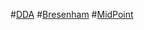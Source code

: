 #[DDA](http://shubhammathur.me/ComputerGraphics/ComputerGraphics/DDA.cpp)
#[Bresenham](http://shubhammathur.me/ComputerGraphics/ComputerGraphics/Bresenham.cpp)
#[MidPoint](http://shubhammathur.me/ComputerGraphics/ComputerGraphics/MidpointLineDrawing.cpp)
